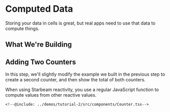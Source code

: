 # Computed Data

<script setup lang="ts">
  import * as resources from "../demos/tutorial-2/config.js";
</script>

Storing your data in cells is great, but real apps need to use that data to compute things.

## What We're Building

<Demo :config="resources" />

## Adding Two Counters

In this step, we'll slightly modify the example we built in the previous step to create a second
counter, and then show the total of both counters.

When using Starbeam reactivity, you use a regular JavaScript function to compute values from other
reactive values.

```snippet {#counter}
<!--@include: ../demos/tutorial-2/src/components/Counter.tsx-->
```
